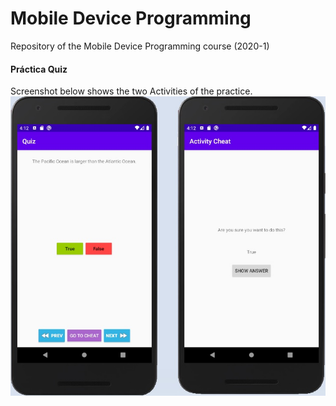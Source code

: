 # Mobile Device Programming
Repository of the Mobile Device Programming course (2020-1)

#### Práctica Quiz
Screenshot below shows the two Activities of the practice.
<img src="/quiz_app_screenshots.jpg"/>